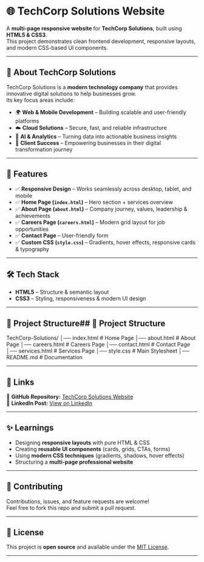 # 🌐 TechCorp Solutions Website

A **multi-page responsive website** for **TechCorp Solutions**, built using **HTML5 & CSS3**.  
This project demonstrates clean frontend development, responsive layouts, and modern CSS-based UI components.

---

## 🏢 About TechCorp Solutions

TechCorp Solutions is a **modern technology company** that provides innovative digital solutions to help businesses grow.  
Its key focus areas include:  
- 🌍 **Web & Mobile Development** – Building scalable and user-friendly platforms  
- ☁️ **Cloud Solutions** – Secure, fast, and reliable infrastructure  
- 🤖 **AI & Analytics** – Turning data into actionable business insights  
- 💼 **Client Success** – Empowering businesses in their digital transformation journey  

---

## 📌 Features

- ✅ **Responsive Design** – Works seamlessly across desktop, tablet, and mobile  
- ✅ **Home Page (`index.html`)** – Hero section + services overview  
- ✅ **About Page (`about.html`)** – Company journey, values, leadership & achievements  
- ✅ **Careers Page (`careers.html`)** – Modern grid layout for job opportunities  
- ✅ **Contact Page** – User-friendly form  
- ✅ **Custom CSS (`style.css`)** – Gradients, hover effects, responsive cards & typography  

---

## 🛠 Tech Stack

- **HTML5** – Structure & semantic layout  
- **CSS3** – Styling, responsiveness & modern UI design  

---

## 📂 Project Structure## 📂 Project Structure

TechCorp-Solutions/
│── index.html # Home Page 
│── about.html # About Page
│── careers.html # Careers Page
│── contact.html # Contact Page
│── services.html # Services Page
│── style.css # Main Stylesheet
│── README.md # Documentation


---

## 🔗 Links

📂 **GitHub Repository:** [TechCorp Solutions Website](https://github.com/Shahbaz181/techcorp-solutions-website)  
💼 **LinkedIn Post:** [View on LinkedIn](https://www.linkedin.com/feed/update/urn:li:activity:7369988846865973248/)  

---

## ✨ Learnings

- Designing **responsive layouts** with pure HTML & CSS  
- Creating **reusable UI components** (cards, grids, CTAs, forms)  
- Using **modern CSS techniques** (gradients, shadows, hover effects)  
- Structuring a **multi-page professional website**  

---

## 🤝 Contributing

Contributions, issues, and feature requests are welcome!  
Feel free to fork this repo and submit a pull request.

---

## 📜 License

This project is **open source** and available under the [MIT License](LICENSE).

---
